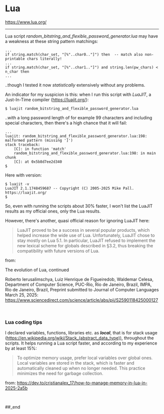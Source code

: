 # Lua

https://www.lua.org/

---

Lua script _random_bitstring_and_flexible_password_generator.lua_ may have a weakness at these string pattern matchings:

```
...
if string.match(char_set, "[%"..char0.."]") then  -- match also non-printable chars literally!
...
if string.match(char_set, "[%"..char1.."]") and string.len(pw_chars) < n_char then
...
```

..though I tested it now _statistically_ extensively without any problems.

An indicator for my suspicion is this: when I run this script with _LuaJIT_, a Just-In-Time compiler (https://luajit.org/):

```
$ luajit random_bitstring_and_flexible_password_generator.lua
```

..with a long password length of for example 99 characters and including special characters, then there's a high chance that it will fail:

```
...
luajit: random_bitstring_and_flexible_password_generator.lua:198: malformed pattern (missing ']')
stack traceback:
	[C]: in function 'match'
	random_bitstring_and_flexible_password_generator.lua:198: in main chunk
	[C]: at 0x5b8d7ee2d340
$
```

Here with version:

```
$ luajit -v
LuaJIT 2.1.1748459687 -- Copyright (C) 2005-2025 Mike Pall. https://luajit.org/
$
```

So, even with running the scripts about 30% faster, I won't list the LuaJIT results as my official ones, only the Lua results.

However, there's another, quasi official reason for ignoring LuaJIT here: 

> LuaJIT proved to be a success in several popular products, which helped increase the wide use of Lua. Unfortunately, LuaJIT chose to stay mostly on Lua 5.1. In particular, LuaJIT
refused to implement the new lexical scheme for globals described in §3.2, thus breaking the compatibility with future versions of Lua.

from:

The evolution of Lua, continued

Roberto Ierusalimschya, Luiz Henrique de Figueiredob, Waldemar Celesa, Department of Computer Science, PUC-Rio, Rio de Janeiro, Brazil, IMPA, Rio de Janeiro, Brazil, Preprint submitted to Journal of Computer Languages March 25, 2025: https://www.sciencedirect.com/science/article/abs/pii/S2590118425000127

<br/>

### Lua coding tips

I declared variables, functions, libraries etc. as _**local**_, that is for stack usage (https://en.wikipedia.org/wiki/Stack_(abstract_data_type)), throughout the scripts. It helps running a Lua script faster, and according to my experience by at least 15%:

> To optimize memory usage, prefer local variables over global ones. Local variables are stored in the stack, which is faster and automatically cleaned up when no longer needed. This practice minimizes the need for garbage collection.

from: https://dev.to/cristianalex_17/how-to-manage-memory-in-lua-in-2025-2a5b

<br/>

##_end
